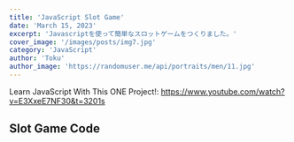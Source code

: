 ```yaml
---
title: 'JavaScript Slot Game'
date: 'March 15, 2023'
excerpt: 'Javascriptを使って簡単なスロットゲームをつくりました。'
cover_image: '/images/posts/img7.jpg'
category: 'JavaScript'
author: 'Toku'
author_image: 'https://randomuser.me/api/portraits/men/11.jpg'
---
```


<!-- Markdow generator - https://jaspervdj.be/lorem-markdownum/ -->
Learn JavaScript With This ONE Project!: https://www.youtube.com/watch?v=E3XxeE7NF30&t=3201s


## Slot Game Code
